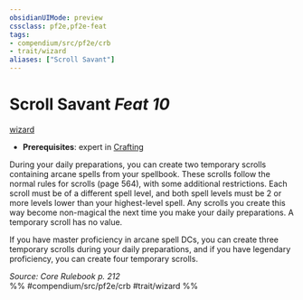 ```yaml
---
obsidianUIMode: preview
cssclass: pf2e,pf2e-feat
tags:
- compendium/src/pf2e/crb
- trait/wizard
aliases: ["Scroll Savant"]
---
```

# Scroll Savant  *Feat 10*  
[wizard](../../Rules/traits/wizard.md)  

- **Prerequisites**: expert in [Crafting](../skills.md#Crafting)

During your daily preparations, you can create two temporary scrolls containing arcane spells from your spellbook. These scrolls follow the normal rules for scrolls (page 564), with some additional restrictions. Each scroll must be of a different spell level, and both spell levels must be 2 or more levels lower than your highest-level spell. Any scrolls you create this way become non-magical the next time you make your daily preparations. A temporary scroll has no value.

If you have master proficiency in arcane spell DCs, you can create three temporary scrolls during your daily preparations, and if you have legendary proficiency, you can create four temporary scrolls.

*Source: Core Rulebook p. 212*  
%% #compendium/src/pf2e/crb #trait/wizard %%